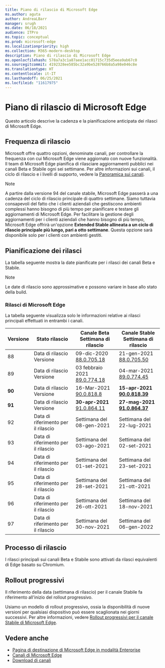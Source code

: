 ```yaml
---
title: Piano di rilascio di Microsoft Edge
ms.author: aguta
author: AndreaLBarr
manager: srugh
ms.date: 06/18/2021
audience: ITPro
ms.topic: conceptual
ms.prod: microsoft-edge
ms.localizationpriority: high
ms.collection: M365-modern-desktop
description: Piano di rilascio di Microsoft Edge
ms.openlocfilehash: 578a7a3c1a87aee1acc01715c735d5eea9ab67c0
ms.sourcegitcommit: 4192328ee585bc32a9be528766b8a5a98e046c8e
ms.translationtype: HT
ms.contentlocale: it-IT
ms.lasthandoff: 06/25/2021
ms.locfileid: "11617975"
---
```

# <a name="microsoft-edge-release-schedule"></a>Piano di rilascio di Microsoft Edge

Questo articolo descrive la cadenza e la pianificazione anticipata dei rilasci di Microsoft Edge.

## <a name="release-cadence"></a>Frequenza di rilascio

Microsoft offre quattro opzioni, denominate canali, per controllare la frequenza con cui Microsoft Edge viene aggiornato con nuove funzionalità. Il team di Microsoft Edge pianifica di rilasciare aggiornamenti pubblici nei canali Beta e Stabile ogni sei settimane. Per altre informazioni sui canali, il ciclo di rilascio e i livelli di supporto, vedere la [Panoramica sui canali](./microsoft-edge-channels.md#channel-overview).

> [!NOTE]
> A partire dalla versione 94 del canale stabile, Microsoft Edge passerà a una cadenza del ciclo di rilascio principale di quattro settimane. Siamo tuttavia consapevoli del fatto che i clienti aziendali che gestiscono ambienti complessi hanno bisogno di più tempo per pianificare e testare gli aggiornamenti di Microsoft Edge. Per facilitare la gestione degli aggiornamenti per i clienti aziendali che hanno bisogno di più tempo, Microsoft Edge offrirà un'opzione **Extended Stable allineata a un ciclo di rilascio principale più lungo, pari a otto settimane**. Questa opzione sarà disponibile solo per i clienti con ambienti gestiti.

## <a name="release-schedule"></a>Pianificazione dei rilasci

La tabella seguente mostra la date pianificate per i rilasci dei canali Beta e Stabile.

> [!NOTE]
> Le date di rilascio sono approssimative e possono variare in base allo stato della build.

### <a name="microsoft-edge-releases"></a>Rilasci di Microsoft Edge

La tabella seguente visualizza solo le informazioni relative ai rilasci principali effettuati in entrambi i canali.

| Versione | Stato rilascio | Canale Beta<br>Settimana di rilascio | Canale Stable<br>Settimana di rilascio |
|---------|-----|------|--------|
| 88 | Data di rilascio<br>Versione | 09-dic-2020<br>[88.0.705.18](/microsoft-edge-relnote-archive-beta-channel.md#version-88070518-december-9) | 21-gen-2021<br>[88.0.705.50](/microsoft-edge-relnote-archive-stable-channel.md#version-88070550-january-21)|
| 89 | Data di rilascio<br>Versione | 03 febbraio 2021<br>[89.0.774.18](/microsoft-edge-relnote-beta-channel.md#version-89077423-february-8) | 04-mar-2021<br>[89.0.774.45](/microsoft-edge-relnote-stable-channel.md#version-89077445-march-4) |
| **90** | Data di rilascio<br>Versione | 16-Mar-2021<br>[90.0.818.8](/microsoft-edge-relnote-beta-channel.md#version-9008188-march-16) | **15-apr-2021**<BR>**[90.0.818.39](/microsoft-edge-relnote-stable-channel#version-90081839-april-15)** |
| **91** | Data di rilascio<br>Versione | **30-apr-2021**<br>[91.0.864.11](/microsoft-edge-relnote-beta-channel.md#version-91086411-april-30) | **27-mag-2021**<BR>**[91.0.864.37](/microsoft-edge-relnote-stable-channel#version-91086437-may-27)** |
| 92 | Data di riferimento per il rilascio | Settimana del 08-gen-2021 | Settimana del 22-lug-2021 |
| 93 | Data di riferimento per il rilascio | Settimana del 03-ago-2021 | Settimana del 02-set-2021 |
| 94 | Data di riferimento per il rilascio | Settimana del 01-set-2021 | Settimana del 23-set-2021 |
| 95 | Data di riferimento per il rilascio | Settimana del 28-set-2021 | Settimana del 21-ott-2021 |
| 96 | Data di riferimento per il rilascio | Settimana del 26-ott-2021 | Settimana del 18-nov-2021 |
| 97 | Data di riferimento per il rilascio | Settimana del 30-nov-2021 | Settimana del 06-gen-2022 |

## <a name="release-process"></a>Processo di rilascio

I rilasci principali sui canali Beta e Stabile sono attivati da rilasci equivalenti di Edge basato su Chromium.

## <a name="progressive-rollouts"></a>Rollout progressivi

Il riferimento della data (settimana di rilascio) per il canale Stabile fa riferimento all'inizio del rollout progressivo.

Usiamo un modello di rollout progressivo, ossia la disponibilità di nuove versioni per qualsiasi dispositivo può essere scaglionata nei giorni successivi. Per altre informazioni, vedere [Rollout progressivi per il canale Stabile di Microsoft Edge](/deployedge/microsoft-edge-update-progressive-rollout).

## <a name="see-also"></a>Vedere anche

- [Pagina di destinazione di Microsoft Edge in modalità Enterprise](https://aka.ms/EdgeEnterprise)
- [Canali di Microsoft Edge](/deployedge/microsoft-edge-channels)
- [Download di canali](https://www.microsoft.com/edge/business/download)